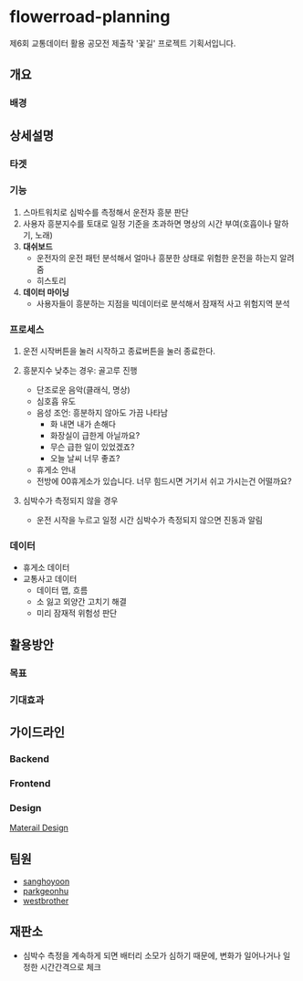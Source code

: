 # flowerroad-planning

제6회 교통데이터 활용 공모전 제출작 '꽃길' 프로젝트 기획서입니다.

## 개요
### 배경

## 상세설명
### 타겟
### 기능
1. 스마트워치로 심박수를 측정해서 운전자 흥분 판단
2. 사용자 흥분지수를 토대로 일정 기준을 초과하면 명상의 시간 부여(호흡이나 말하기, 노래)
3. **대쉬보드**
	- 운전자의 운전 패턴 분석해서 얼마나 흥분한 상태로 위험한 운전을 하는지 알려줌
	- 히스토리
4. **데이터 마이닝**
	- 사용자들이 흥분하는 지점을 빅데이터로 분석해서 잠재적 사고 위험지역 분석

### 프로세스
1. 운전 시작버튼을 눌러 시작하고 종료버튼을 눌러 종료한다.

2. 흥분지수 낮추는 경우: 골고루 진행
	- 단조로운 음악(클래식, 명상)
	- 심호흡 유도
	- 음성 조언: 흥분하지 않아도 가끔 나타남
		- 화 내면 내가 손해다
		- 화장실이 급한게 아닐까요?
		- 무슨 급한 일이 있었겠죠?
		- 오늘 날씨 너무 좋죠?
	- 휴게소 안내
	- 전방에 00휴게소가 있습니다. 너무 힘드시면 거기서 쉬고 가시는건 어떨까요?

3. 심박수가 측정되지 않을 경우
	- 운전 시작을 누르고 일정 시간 심박수가 측정되지 않으면 진동과 알림

### 데이터
- 휴게소 데이터
- 교통사고 데이터
	- 데이터 맵, 흐름
	- 소 잃고 외양간 고치기 해결
	- 미리 잠재적 위험성 판단

## 활용방안
### 목표
### 기대효과

## 가이드라인
### Backend


### Frontend

### Design
[Materail Design](https://material.io)

## 팀원
- [sanghoyoon](https://github.com/sanghoyoon)
- [parkgeonhu](https://github.com/parkgeonhu)
- [westbrother](https://github.com/westbrother)

## 재판소
- 심박수 측정을 계속하게 되면 배터리 소모가 심하기 때문에, 변화가 일어나거나 일정한 시간간격으로 체크
